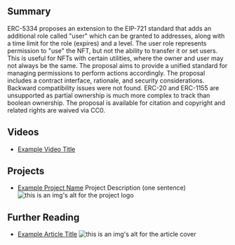 ## Summary

ERC-5334 proposes an extension to the EIP-721 standard that adds an additional role called "user" which can be granted to addresses, along with a time limit for the role (expires) and a level. The user role represents permission to "use" the NFT, but not the ability to transfer it or set users. This is useful for NFTs with certain utilities, where the owner and user may not always be the same. The proposal aims to provide a unified standard for managing permissions to perform actions accordingly. The proposal includes a contract interface, rationale, and security considerations. Backward compatibility issues were not found. ERC-20 and ERC-1155 are unsupported as partial ownership is much more complex to track than boolean ownership. The proposal is available for citation and copyright and related rights are waived via CC0.

## Videos

- [Example Video Title](https://www.youtube.com/watch?v=TDGq4aeevgY)

## Projects

- [Example Project Name](https://xxxx.xxx/xxxxx) Project Description (one sentence) ![this is an img's alt for the project logo](https://xxxx.xxx/project-logo.xxx)

## Further Reading

- [Example Article Title](https://xxxx.xxx/xxxxx) ![this is an img's alt for the article cover](https://xxxx.xxx/article-cover.xxx)
